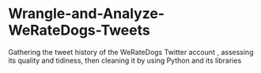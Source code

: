# Wrangle-and-Analyze-WeRateDogs-Tweets
Gathering the tweet history of the WeRateDogs Twitter account , assessing its quality and tidiness, then cleaning it by using Python and its libraries
